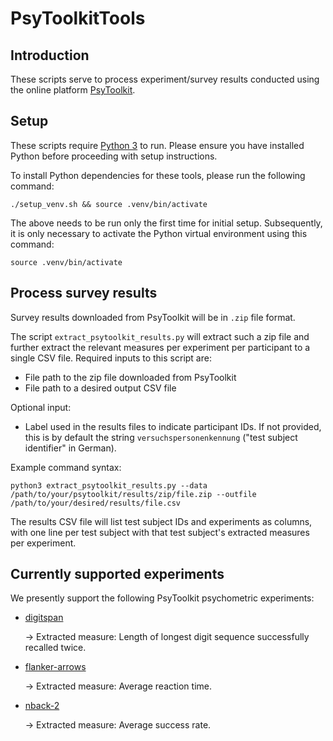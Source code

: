 # PsyToolkitTools

## Introduction
These scripts serve to process experiment/survey results conducted using the online platform [PsyToolkit](https://www.psytoolkit.org/).

## Setup
These scripts require [Python 3](https://www.python.org/downloads/) to run. Please ensure you have installed Python before proceeding with setup instructions.

To install Python dependencies for these tools, please run the following command:
```
./setup_venv.sh && source .venv/bin/activate
```

The above needs to be run only the first time for initial setup. Subsequently, it is only necessary to activate the Python virtual environment using this command:
```
source .venv/bin/activate
```

## Process survey results
Survey results downloaded from PsyToolkit will be in `.zip` file format. 

The script `extract_psytoolkit_results.py` will extract such a zip file and further extract the relevant measures per experiment per participant to a single CSV file. Required inputs to this script are:
- File path to the zip file downloaded from PsyToolkit
- File path to a desired output CSV file

Optional input:
- Label used in the results files to indicate participant IDs. If not provided, this is by default the string `versuchspersonenkennung` ("test subject identifier" in German).

Example command syntax:
```
python3 extract_psytoolkit_results.py --data /path/to/your/psytoolkit/results/zip/file.zip --outfile /path/to/your/desired/results/file.csv 
```

The results CSV file will list test subject IDs and experiments as columns, with one line per test subject with that test subject's extracted measures per experiment.

## Currently supported experiments
We presently support the following PsyToolkit psychometric experiments:

- [digitspan](https://www.psytoolkit.org/experiment-library/digitspan.html)

    -> Extracted measure: Length of longest digit sequence successfully recalled twice.

- [flanker-arrows](https://www.psytoolkit.org/experiment-library/flanker_arrows.html)

    -> Extracted measure: Average reaction time.

- [nback-2](https://www.psytoolkit.org/experiment-library/nback2.html)

    -> Extracted measure: Average success rate.
